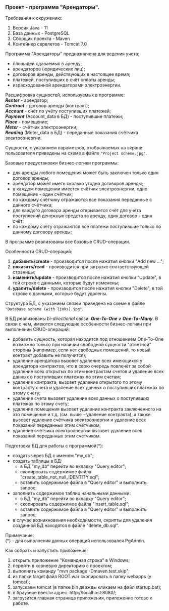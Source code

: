 ### Проект - программа "Арендаторы".

Требования к окружению:
1. Версия Java - 11
1. База данных - PostgreSQL
1. Сборщик проекта - Maven
1. Контейнер сервлетов - Tomcat 7.0


Программа "Арендаторы" предназначена для ведения учета:
- площадей сдаваемых в аренду;
- арендаторов (юридических лиц);
- договоров аренды, действующих в настоящее время;
- платежей, поступивших в счёт оплаты аренды;
- израсходованной арендаторами электроэнергии.


Расшифровка сущностей, используемых в программе:  
***Renter*** - арендатор;  
***Contract*** - договор аренды (контракт);  
***Account*** - счёт по учёту поступивших платежей;  
***Payment*** (Account_data в БД) - поступившие платежи;  
***Place*** - помещение;  
***Meter*** - счётчик электроэнергии;  
***Reading*** (Meter_data в БД) - переданные показания счётчика электроэнергии.  
  
Сущности, с указанием параметров, отображаемых на экране пользователя приведены на схеме в файле `"Project scheme.jpg"`.  

Базовые предустановки бизнес-логики программы:
- для аренды любого помещения может быть заключен только один договор аренды;
- арендатор может иметь сколько угодно договоров аренды;
- в каждом помещении имеется счётчик электроэнергии, одно помещение - один счётчик;
- по каждому счётчику отражаются все показания переданные с данного счётчика;
- для каждого договора аренды открывается счёт для учёта поступлений денежных средств за аренду, один договор - один счёт;
- по каждому счёту отражаются все платежи поступившие только по данному договору аренды;

В программе реализованы все базовые CRUD-операции.

Особенности CRUD-операций:
1. **добавить/create** - производится после нажатия кнопки "Add new ...";
1. **показать/read** - производится при загрузке соответствующей страницы;
1. **изменить/update** - производится после нажатия кнопки "Update", в той строке с данными, которые будут изменены;
1. **удалить/delete** - производится после нажатия кнопки "Delete", в той строке с данными, которые будут удалены.

Структура БД, с указанием связей приведена на схеме в файле `"Database scheme (with links).jpg"`.

В БД реализованы *bi-directional* связи: ***One-To-One*** и ***One-To-Many***.
В связи с чем, имеются следующие особенности бизнес-логики при выполнении CRUD-операций:
- добавить сущность, которая находится под отношением One-To-One возможно только при наличии свободной сущности "ответной" стороны (например, если нет свободных помещений, то новый контракт добавить не получится);
- удаление арендатора вызовет удаление всех имеющихся у арендатора контрактов, что в свою очередь повлечёт за собой удаление всех открытых по этим контрактам счетов и удаление всех данных о поступивших платежах по этим счетам;
- удаление контракта, вызовет удаление открытого по этому контракту счета и удаление всех данных о поступивших платежах по этому счету;
- удаление счета вызовет удаление всех данных о поступивших платежах по этому счету;
- удаление помещения вызовет удаление контракта заключенного на это помещение и т.д. (см. выше - удаление контракта), а также вызовет удаление счётчика электроэнергии и удаление всех показаний переданных этим счётчиком;
- удаление счётчика электроэнергии вызовет удаление всех показаний переданных этим счетчиком.


Подготовка БД для работы с программой(*):
- создать через БД с именем "my_db";
- создать таблицы в БД:
	- в БД "my_db" перейти во вкладку "Query editor";
	- скопировать содержимое файла "create_table_not_null_IDENTITY.sql";
	- вставить содержимое файла в "Query editor" и выполнить запрос;
- заполнить содержимое таблиц начальными данными:
	- в БД "my_db" перейти во вкладку "Query editor";
	- скопировать содержимое файла "insert_table.sql";
	- вставить содержимое файла в "Query editor" и выполнить запрос;
- в случае возникновения необходимости, скрипты для удаления созданной БД находятся в файле "delete_db.sql".

Примечание:  
(*) - для выполнения данных операций использовался PgAdmin.


Как собрать и запустить приложение:
1. открыть приложение "Командная строка" в Windows;
1. перейти в корневую директорию с проектом;
1. выполнить команду "mvn package -Dmaven.test.skip";
1. из папки target файл ROOT.war скопировать в папку webapps (у tomcat);
1. запускаем tomcat (в папке bin дважды кликаем на файл startup.bat);
1. в браузере ввести адрес: http://localhost:8080/;
1. загрузится главная страница приложения, приложение готово к работе.
